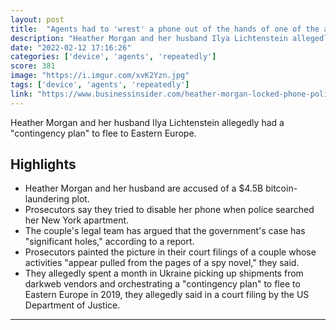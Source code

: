 ```yaml
---
layout: post
title:  "Agents had to 'wrest' a phone out of the hands of one of the accused bitcoin launderers as she repeatedly tried to lock the device"
description: "Heather Morgan and her husband Ilya Lichtenstein allegedly had a \"contingency plan\" to flee to Eastern Europe."
date: "2022-02-12 17:16:26"
categories: ['device', 'agents', 'repeatedly']
score: 381
image: "https://i.imgur.com/xvK2Yzn.jpg"
tags: ['device', 'agents', 'repeatedly']
link: "https://www.businessinsider.com/heather-morgan-locked-phone-police-bitfinex-prosecutors-2022-2"
---
```


Heather Morgan and her husband Ilya Lichtenstein allegedly had a \"contingency plan\" to flee to Eastern Europe.

## Highlights

- Heather Morgan and her husband are accused of a $4.5B bitcoin-laundering plot.
- Prosecutors say they tried to disable her phone when police searched her New York apartment.
- The couple's legal team has argued that the government's case has "significant holes," according to a report.
- Prosecutors painted the picture in their court filings of a couple whose activities "appear pulled from the pages of a spy novel," they said.
- They allegedly spent a month in Ukraine picking up shipments from darkweb vendors and orchestrating a "contingency plan" to flee to Eastern Europe in 2019, they allegedly said in a court filing by the US Department of Justice.

---
